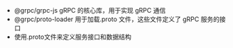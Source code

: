 - @grpc/grpc-js gRPC 的核心库，用于实现 gRPC 通信
- @grpc/proto-loader 用于加载.proto 文件，这些文件定义了 gRPC 服务的接口
- 使用.proto文件来定义服务接口和数据结构
